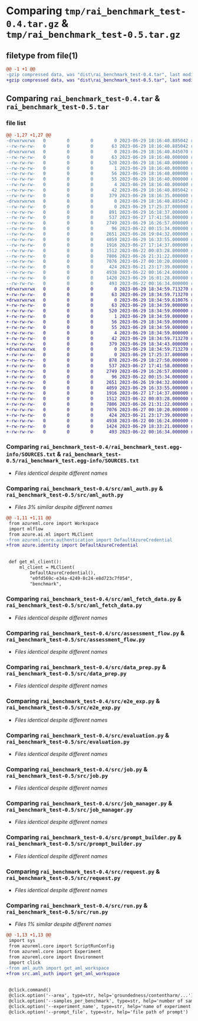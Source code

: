 # Comparing `tmp/rai_benchmark_test-0.4.tar.gz` & `tmp/rai_benchmark_test-0.5.tar.gz`

## filetype from file(1)

```diff
@@ -1 +1 @@
-gzip compressed data, was "dist\rai_benchmark_test-0.4.tar", last modified: Thu Jun 29 18:16:40 2023, max compression
+gzip compressed data, was "dist\rai_benchmark_test-0.5.tar", last modified: Thu Jun 29 18:34:59 2023, max compression
```

## Comparing `rai_benchmark_test-0.4.tar` & `rai_benchmark_test-0.5.tar`

### file list

```diff
@@ -1,27 +1,27 @@
-drwxrwxrwx   0        0        0        0 2023-06-29 18:16:40.885042 rai_benchmark_test-0.4/
--rw-rw-rw-   0        0        0       63 2023-06-29 18:16:40.885042 rai_benchmark_test-0.4/PKG-INFO
-drwxrwxrwx   0        0        0        0 2023-06-29 18:16:40.845070 rai_benchmark_test-0.4/rai_benchmark_test.egg-info/
--rw-rw-rw-   0        0        0       63 2023-06-29 18:16:40.000000 rai_benchmark_test-0.4/rai_benchmark_test.egg-info/PKG-INFO
--rw-rw-rw-   0        0        0      520 2023-06-29 18:16:40.000000 rai_benchmark_test-0.4/rai_benchmark_test.egg-info/SOURCES.txt
--rw-rw-rw-   0        0        0        1 2023-06-29 18:16:40.000000 rai_benchmark_test-0.4/rai_benchmark_test.egg-info/dependency_links.txt
--rw-rw-rw-   0        0        0       56 2023-06-29 18:16:40.000000 rai_benchmark_test-0.4/rai_benchmark_test.egg-info/entry_points.txt
--rw-rw-rw-   0        0        0       55 2023-06-29 18:16:40.000000 rai_benchmark_test-0.4/rai_benchmark_test.egg-info/requires.txt
--rw-rw-rw-   0        0        0        4 2023-06-29 18:16:40.000000 rai_benchmark_test-0.4/rai_benchmark_test.egg-info/top_level.txt
--rw-rw-rw-   0        0        0       42 2023-06-29 18:16:40.885042 rai_benchmark_test-0.4/setup.cfg
--rw-rw-rw-   0        0        0      379 2023-06-29 18:16:35.000000 rai_benchmark_test-0.4/setup.py
-drwxrwxrwx   0        0        0        0 2023-06-29 18:16:40.885042 rai_benchmark_test-0.4/src/
--rw-rw-rw-   0        0        0        0 2023-06-29 17:25:37.000000 rai_benchmark_test-0.4/src/__init__.py
--rw-rw-rw-   0        0        0      891 2023-06-29 16:18:37.000000 rai_benchmark_test-0.4/src/aml_auth.py
--rw-rw-rw-   0        0        0      537 2023-06-27 17:41:58.000000 rai_benchmark_test-0.4/src/aml_fetch_data.py
--rw-rw-rw-   0        0        0     2749 2023-06-29 16:26:57.000000 rai_benchmark_test-0.4/src/assessment_flow.py
--rw-rw-rw-   0        0        0       96 2023-06-22 00:15:34.000000 rai_benchmark_test-0.4/src/constants.py
--rw-rw-rw-   0        0        0     2651 2023-06-26 19:04:32.000000 rai_benchmark_test-0.4/src/data_prep.py
--rw-rw-rw-   0        0        0     4059 2023-06-29 16:33:55.000000 rai_benchmark_test-0.4/src/e2e_exp.py
--rw-rw-rw-   0        0        0     1916 2023-06-27 17:14:37.000000 rai_benchmark_test-0.4/src/evaluation.py
--rw-rw-rw-   0        0        0     1512 2023-06-22 00:03:28.000000 rai_benchmark_test-0.4/src/job.py
--rw-rw-rw-   0        0        0     7806 2023-06-26 21:31:22.000000 rai_benchmark_test-0.4/src/job_manager.py
--rw-rw-rw-   0        0        0     7076 2023-06-27 00:10:20.000000 rai_benchmark_test-0.4/src/prompt_builder.py
--rw-rw-rw-   0        0        0      424 2023-06-21 23:17:39.000000 rai_benchmark_test-0.4/src/prompt_data.py
--rw-rw-rw-   0        0        0     4938 2023-06-22 00:16:24.000000 rai_benchmark_test-0.4/src/request.py
--rw-rw-rw-   0        0        0     1420 2023-06-29 16:01:28.000000 rai_benchmark_test-0.4/src/run.py
--rw-rw-rw-   0        0        0      493 2023-06-22 00:16:34.000000 rai_benchmark_test-0.4/src/tokenizer.py
+drwxrwxrwx   0        0        0        0 2023-06-29 18:34:59.713270 rai_benchmark_test-0.5/
+-rw-rw-rw-   0        0        0       63 2023-06-29 18:34:59.713270 rai_benchmark_test-0.5/PKG-INFO
+drwxrwxrwx   0        0        0        0 2023-06-29 18:34:59.610076 rai_benchmark_test-0.5/rai_benchmark_test.egg-info/
+-rw-rw-rw-   0        0        0       63 2023-06-29 18:34:59.000000 rai_benchmark_test-0.5/rai_benchmark_test.egg-info/PKG-INFO
+-rw-rw-rw-   0        0        0      520 2023-06-29 18:34:59.000000 rai_benchmark_test-0.5/rai_benchmark_test.egg-info/SOURCES.txt
+-rw-rw-rw-   0        0        0        1 2023-06-29 18:34:59.000000 rai_benchmark_test-0.5/rai_benchmark_test.egg-info/dependency_links.txt
+-rw-rw-rw-   0        0        0       56 2023-06-29 18:34:59.000000 rai_benchmark_test-0.5/rai_benchmark_test.egg-info/entry_points.txt
+-rw-rw-rw-   0        0        0       55 2023-06-29 18:34:59.000000 rai_benchmark_test-0.5/rai_benchmark_test.egg-info/requires.txt
+-rw-rw-rw-   0        0        0        4 2023-06-29 18:34:59.000000 rai_benchmark_test-0.5/rai_benchmark_test.egg-info/top_level.txt
+-rw-rw-rw-   0        0        0       42 2023-06-29 18:34:59.713270 rai_benchmark_test-0.5/setup.cfg
+-rw-rw-rw-   0        0        0      379 2023-06-29 18:34:43.000000 rai_benchmark_test-0.5/setup.py
+drwxrwxrwx   0        0        0        0 2023-06-29 18:34:59.713270 rai_benchmark_test-0.5/src/
+-rw-rw-rw-   0        0        0        0 2023-06-29 17:25:37.000000 rai_benchmark_test-0.5/src/__init__.py
+-rw-rw-rw-   0        0        0      878 2023-06-29 18:27:50.000000 rai_benchmark_test-0.5/src/aml_auth.py
+-rw-rw-rw-   0        0        0      537 2023-06-27 17:41:58.000000 rai_benchmark_test-0.5/src/aml_fetch_data.py
+-rw-rw-rw-   0        0        0     2749 2023-06-29 16:26:57.000000 rai_benchmark_test-0.5/src/assessment_flow.py
+-rw-rw-rw-   0        0        0       96 2023-06-22 00:15:34.000000 rai_benchmark_test-0.5/src/constants.py
+-rw-rw-rw-   0        0        0     2651 2023-06-26 19:04:32.000000 rai_benchmark_test-0.5/src/data_prep.py
+-rw-rw-rw-   0        0        0     4059 2023-06-29 16:33:55.000000 rai_benchmark_test-0.5/src/e2e_exp.py
+-rw-rw-rw-   0        0        0     1916 2023-06-27 17:14:37.000000 rai_benchmark_test-0.5/src/evaluation.py
+-rw-rw-rw-   0        0        0     1512 2023-06-22 00:03:28.000000 rai_benchmark_test-0.5/src/job.py
+-rw-rw-rw-   0        0        0     7806 2023-06-26 21:31:22.000000 rai_benchmark_test-0.5/src/job_manager.py
+-rw-rw-rw-   0        0        0     7076 2023-06-27 00:10:20.000000 rai_benchmark_test-0.5/src/prompt_builder.py
+-rw-rw-rw-   0        0        0      424 2023-06-21 23:17:39.000000 rai_benchmark_test-0.5/src/prompt_data.py
+-rw-rw-rw-   0        0        0     4938 2023-06-22 00:16:24.000000 rai_benchmark_test-0.5/src/request.py
+-rw-rw-rw-   0        0        0     1424 2023-06-29 18:33:21.000000 rai_benchmark_test-0.5/src/run.py
+-rw-rw-rw-   0        0        0      493 2023-06-22 00:16:34.000000 rai_benchmark_test-0.5/src/tokenizer.py
```

### Comparing `rai_benchmark_test-0.4/rai_benchmark_test.egg-info/SOURCES.txt` & `rai_benchmark_test-0.5/rai_benchmark_test.egg-info/SOURCES.txt`

 * *Files identical despite different names*

### Comparing `rai_benchmark_test-0.4/src/aml_auth.py` & `rai_benchmark_test-0.5/src/aml_auth.py`

 * *Files 3% similar despite different names*

```diff
@@ -1,11 +1,11 @@
 from azureml.core import Workspace
 import mlflow
 from azure.ai.ml import MLClient
-from azureml.core.authentication import DefaultAzureCredential
+from azure.identity import DefaultAzureCredential
 
 
 def get_ml_client():
     ml_client = MLClient(
         DefaultAzureCredential(),
         "e0fd569c-e34a-4249-8c24-e8d723c7f054",
         "benchmark",
```

### Comparing `rai_benchmark_test-0.4/src/aml_fetch_data.py` & `rai_benchmark_test-0.5/src/aml_fetch_data.py`

 * *Files identical despite different names*

### Comparing `rai_benchmark_test-0.4/src/assessment_flow.py` & `rai_benchmark_test-0.5/src/assessment_flow.py`

 * *Files identical despite different names*

### Comparing `rai_benchmark_test-0.4/src/data_prep.py` & `rai_benchmark_test-0.5/src/data_prep.py`

 * *Files identical despite different names*

### Comparing `rai_benchmark_test-0.4/src/e2e_exp.py` & `rai_benchmark_test-0.5/src/e2e_exp.py`

 * *Files identical despite different names*

### Comparing `rai_benchmark_test-0.4/src/evaluation.py` & `rai_benchmark_test-0.5/src/evaluation.py`

 * *Files identical despite different names*

### Comparing `rai_benchmark_test-0.4/src/job.py` & `rai_benchmark_test-0.5/src/job.py`

 * *Files identical despite different names*

### Comparing `rai_benchmark_test-0.4/src/job_manager.py` & `rai_benchmark_test-0.5/src/job_manager.py`

 * *Files identical despite different names*

### Comparing `rai_benchmark_test-0.4/src/prompt_builder.py` & `rai_benchmark_test-0.5/src/prompt_builder.py`

 * *Files identical despite different names*

### Comparing `rai_benchmark_test-0.4/src/request.py` & `rai_benchmark_test-0.5/src/request.py`

 * *Files identical despite different names*

### Comparing `rai_benchmark_test-0.4/src/run.py` & `rai_benchmark_test-0.5/src/run.py`

 * *Files 1% similar despite different names*

```diff
@@ -1,13 +1,13 @@
 import sys
 from azureml.core import ScriptRunConfig
 from azureml.core import Experiment
 from azureml.core import Environment
 import click
-from aml_auth import get_aml_workspace
+from src.aml_auth import get_aml_workspace
 
 
 @click.command()
 @click.option('--area', type=str, help='groundedness/contentharm/...')
 @click.option('--samples_per_benchmark', type=str, help='number of samples per benchmark')
 @click.option('--experiment_name', type=str, help='name of experiment')
 @click.option('--prompt_file', type=str, help='file path of prompt')
```

